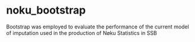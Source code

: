 # noku_bootstrap
Bootstrap was employed to evaluate the performance of the current model of imputation used in the production of Nøku Statistics in SSB
